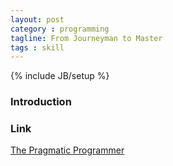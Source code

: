 ```yaml
---
layout: post
category : programming
tagline: From Journeyman to Master
tags : skill
---
```

{% include JB/setup %}

### Introduction

### Link

<a target="_blank"  href="{{ BASE_PATH }}/books/The Pragmatic Programmer.html">The Pragmatic Programmer</a>

